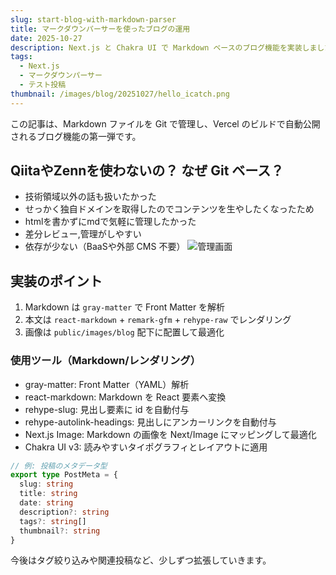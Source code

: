 ```yaml
---
slug: start-blog-with-markdown-parser
title: マークダウンパーサーを使ったブログの運用
date: 2025-10-27
description: Next.js と Chakra UI で Markdown ベースのブログ機能を実装しました。仕組みと設計のこだわりを紹介します。
tags:
  - Next.js
  - マークダウンパーサー
  - テスト投稿
thumbnail: /images/blog/20251027/hello_icatch.png
---
```


この記事は、Markdown ファイルを Git で管理し、Vercel のビルドで自動公開されるブログ機能の第一弾です。

## QiitaやZennを使わないの？ なぜ Git ベース？ 
- 技術領域以外の話も扱いたかった
- せっかく独自ドメインを取得したのでコンテンツを生やしたくなったため
- htmlを書かずにmdで気軽に管理したかった
- 差分レビュー,管理がしやすい
- 依存が少ない（BaaSや外部 CMS 不要）
![管理画面](/images/blog/20251027/prev_edit.png)

## 実装のポイント

1. Markdown は `gray-matter` で Front Matter を解析
2. 本文は `react-markdown` + `remark-gfm` + `rehype-raw` でレンダリング
3. 画像は `public/images/blog` 配下に配置して最適化

### 使用ツール（Markdown/レンダリング）

- gray-matter: Front Matter（YAML）解析
- react-markdown: Markdown を React 要素へ変換
- rehype-slug: 見出し要素に id を自動付与
- rehype-autolink-headings: 見出しにアンカーリンクを自動付与
- Next.js Image: Markdown の画像を Next/Image にマッピングして最適化
- Chakra UI v3: 読みやすいタイポグラフィとレイアウトに適用

```ts
// 例: 投稿のメタデータ型
export type PostMeta = {
  slug: string
  title: string
  date: string
  description?: string
  tags?: string[]
  thumbnail?: string
}
```

今後はタグ絞り込みや関連投稿など、少しずつ拡張していきます。